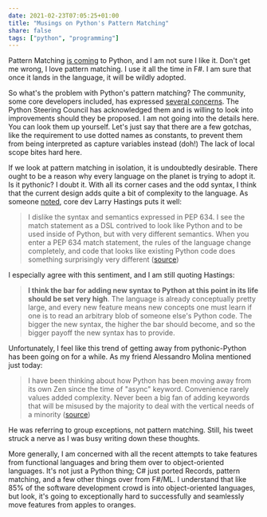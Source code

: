 ```yaml
---
date: 2021-02-23T07:05:25+01:00
title: "Musings on Python's Pattern Matching"
share: false
tags: ["python", "programming"]
---
```

Pattern Matching [is coming][1] to Python, and I am not sure I like it. Don't get me
wrong, I love pattern matching. I use it all the time in F#. I am sure that
once it lands in the language, it will be wildly adopted. 

So what's the problem with Python's pattern matching? The community, some core
developers included, has expressed [several concerns][2]. The Python Steering
Council has acknowledged them and is willing to look into improvements should
they be proposed. I am not going into the details here. You can look them up
yourself. Let's just say that there are a few gotchas, like the requirement to
use dotted names as constants, to prevent them from being interpreted as
capture variables instead (doh!) The lack of local scope bites hard here.

If we look at pattern matching in isolation, it is undoubtedly desirable. There
ought to be a reason why every language on the planet is trying to adopt it. Is
it pythonic? I doubt it. With all its corner cases and the odd syntax, I think
that the current design adds quite a bit of complexity to the language. As
someone [noted][6], core dev Larry Hastings puts it well:

> I dislike the syntax and semantics expressed in PEP 634. I see the match
> statement as a DSL contrived to look like Python and to be used inside of
> Python, but with very different semantics. When you enter a PEP 634 match
> statement, the rules of the language change completely, and code that looks
> like existing Python code does something surprisingly very different ([source][3])

I especially agree with this sentiment, and I am still quoting Hastings:

> **I think the bar for adding new syntax to Python at this point in its life
> should be set very high**. The language is already conceptually pretty large,
> and every new feature means new concepts one must learn if one is to read an
> arbitrary blob of someone else's Python code. The bigger the new syntax, the
> higher the bar should become, and so the bigger payoff the new syntax has to
> provide.

Unfortunately, I feel like this trend of getting away from pythonic-Python has
been going on for a while. As my friend Alessandro Molina mentioned just today:

> I have been thinking about how Python has been moving away from its own Zen
> since the time of "async" keyword. Convenience rarely values added
> complexity. Never been a big fan of adding keywords that will be misused by
> the majority to deal with the vertical needs of a minority ([source][4])

He was referring to group exceptions, not pattern matching. Still, his tweet
struck a nerve as I was busy writing down these thoughts.  

More generally, I am concerned with all the recent attempts to take features
from functional languages and bring them over to object-oriented languages.
It's not just a Python thing; C# just ported Records, pattern matching, and
a few other things over from F#/ML. I understand that like 85% of the software
development crowd is into object-oriented languages, but look, it's going to
exceptionally hard to successfully and seamlessly move features from apples to
oranges.



 [1]: https://lwn.net/Articles/845480/
 [2]: https://discuss.python.org/t/gauging-sentiment-on-pattern-matching/5770
 [3]: https://discuss.python.org/t/gauging-sentiment-on-pattern-matching/5770/21
 [4]: https://twitter.com/__amol__/status/1364205630928617473
 [5]: https://github.com/gvanrossum/patma/blob/master/README.md
 [6]: https://news.ycombinator.com/item?id=26083779
 [rss]: https://nicolaiarocci.com/index.xml
 [tw]: http://twitter.com/nicolaiarocci
 [nl]: https://buttondown.email/nicolaiarocci
